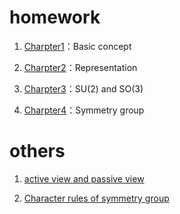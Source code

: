# homework
1. [Charpter1](https://linqyuan.github.io/math/group_theory/第一章作业.pdf)：Basic concept

2. [Charpter2](https://linqyuan.github.io/math/group_theory/第二章作业.pdf)：Representation

3. [Charpter3](https://linqyuan.github.io/math/group_theory/第三章作业.pdf)：SU(2) and SO(3)

4. [Charpter4](https://linqyuan.github.io/math/group_theory/第四章作业.pdf)：Symmetry group

# others
1. [active view and passive view](https://linqyuan.github.io/math/group_theory/%E4%B8%BB%E5%8A%A8%E8%A7%82%E7%82%B9%E5%92%8C%E8%A2%AB%E5%8A%A8%E8%A7%82%E7%82%B9.pdf)

2. [Character rules of symmetry group](https://linqyuan.github.io/math/group_theory/置换群特征标规则.pdf)
